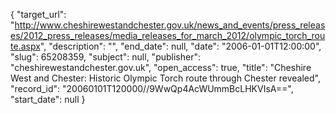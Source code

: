 {
  "target_url": "http://www.cheshirewestandchester.gov.uk/news_and_events/press_releases/2012_press_releases/media_releases_for_march_2012/olympic_torch_route.aspx", 
  "description": "", 
  "end_date": null, 
  "date": "2006-01-01T12:00:00", 
  "slug": 65208359, 
  "subject": null, 
  "publisher": "cheshirewestandchester.gov.uk", 
  "open_access": true, 
  "title": "Cheshire West and Chester: Historic Olympic Torch route through Chester revealed", 
  "record_id": "20060101T120000//9WwQp4AcWUmmBcLHKVIsA==", 
  "start_date": null
}

